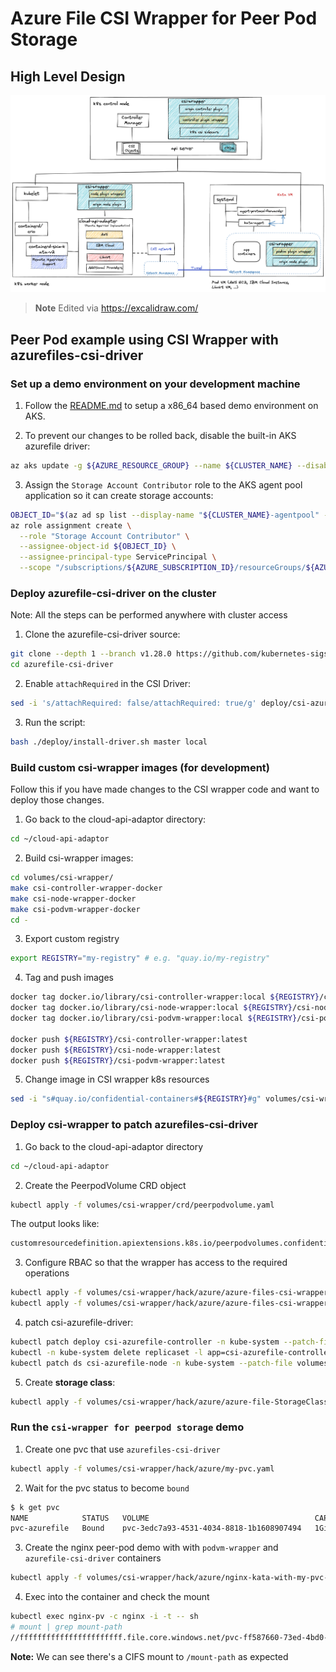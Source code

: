 # Azure File CSI Wrapper for Peer Pod Storage

## High Level Design

![design](../../images/csi-wrapper.png)

> **Note** Edited via https://excalidraw.com/

## Peer Pod example using CSI Wrapper with azurefiles-csi-driver

### Set up a demo environment on your development machine

1. Follow the [README.md](../../../../azure/README.md) to setup a x86_64 based demo environment on AKS.

2. To prevent our changes to be rolled back, disable the built-in AKS azurefile driver:
```bash
az aks update -g ${AZURE_RESOURCE_GROUP} --name ${CLUSTER_NAME} --disable-file-driver
```

3. Assign the `Storage Account Contributor` role to the AKS agent pool application so it can create storage accounts:

```bash
OBJECT_ID="$(az ad sp list --display-name "${CLUSTER_NAME}-agentpool" --query '[].id' --output tsv)"
az role assignment create \
  --role "Storage Account Contributor" \
  --assignee-object-id ${OBJECT_ID} \
  --assignee-principal-type ServicePrincipal \
  --scope "/subscriptions/${AZURE_SUBSCRIPTION_ID}/resourceGroups/${AZURE_RESOURCE_GROUP}-aks"
```

### Deploy azurefile-csi-driver on the cluster
Note: All the steps can be performed anywhere with cluster access

1. Clone the azurefile-csi-driver source:
```bash
git clone --depth 1 --branch v1.28.0 https://github.com/kubernetes-sigs/azurefile-csi-driver
cd azurefile-csi-driver
```

2. Enable `attachRequired` in the CSI Driver:
```bash
sed -i 's/attachRequired: false/attachRequired: true/g' deploy/csi-azurefile-driver.yaml
```

3. Run the script:
```bash
bash ./deploy/install-driver.sh master local
```

### Build custom csi-wrapper images (for development)
Follow this if you have made changes to the CSI wrapper code and want to deploy those changes.

1. Go back to the cloud-api-adaptor directory:
```bash
cd ~/cloud-api-adaptor
```

2. Build csi-wrapper images:
```bash
cd volumes/csi-wrapper/
make csi-controller-wrapper-docker
make csi-node-wrapper-docker
make csi-podvm-wrapper-docker
cd -
```

3. Export custom registry

```bash
export REGISTRY="my-registry" # e.g. "quay.io/my-registry"
```

4. Tag and push images
```bash
docker tag docker.io/library/csi-controller-wrapper:local ${REGISTRY}/csi-controller-wrapper:latest
docker tag docker.io/library/csi-node-wrapper:local ${REGISTRY}/csi-node-wrapper:latest
docker tag docker.io/library/csi-podvm-wrapper:local ${REGISTRY}/csi-podvm-wrapper:latest

docker push ${REGISTRY}/csi-controller-wrapper:latest
docker push ${REGISTRY}/csi-node-wrapper:latest
docker push ${REGISTRY}/csi-podvm-wrapper:latest
```

5. Change image in CSI wrapper k8s resources
```bash
sed -i "s#quay.io/confidential-containers#${REGISTRY}#g" volumes/csi-wrapper/hack/azure/*.yaml
```

### Deploy csi-wrapper to patch azurefiles-csi-driver

1. Go back to the cloud-api-adaptor directory
```bash
cd ~/cloud-api-adaptor
```

2. Create the PeerpodVolume CRD object
```bash
kubectl apply -f volumes/csi-wrapper/crd/peerpodvolume.yaml
```

The output looks like:
```bash
customresourcedefinition.apiextensions.k8s.io/peerpodvolumes.confidentialcontainers.org created
```

3. Configure RBAC so that the wrapper has access to the required operations
```bash
kubectl apply -f volumes/csi-wrapper/hack/azure/azure-files-csi-wrapper-runner.yaml
kubectl apply -f volumes/csi-wrapper/hack/azure/azure-files-csi-wrapper-podvm.yaml
```

4. patch csi-azurefile-driver:
```bash
kubectl patch deploy csi-azurefile-controller -n kube-system --patch-file volumes/csi-wrapper/hack/azure/patch-controller.yaml
kubectl -n kube-system delete replicaset -l app=csi-azurefile-controller
kubectl patch ds csi-azurefile-node -n kube-system --patch-file volumes/csi-wrapper/hack/azure/patch-node.yaml
```

5. Create **storage class**:
```bash
kubectl apply -f volumes/csi-wrapper/hack/azure/azure-file-StorageClass-for-peerpod.yaml
```

### Run the `csi-wrapper for peerpod storage` demo

1. Create one pvc that use `azurefiles-csi-driver`
```bash
kubectl apply -f volumes/csi-wrapper/hack/azure/my-pvc.yaml
```

2. Wait for the pvc status to become `bound`
```bash
$ k get pvc
NAME            STATUS   VOLUME                                     CAPACITY   ACCESS MODES   STORAGECLASS         AGE
pvc-azurefile   Bound    pvc-3edc7a93-4531-4034-8818-1b1608907494   1Gi        RWO            azure-file-storage   3m11s
```

3. Create the nginx peer-pod demo with with `podvm-wrapper` and `azurefile-csi-driver` containers
```bash
kubectl apply -f volumes/csi-wrapper/hack/azure/nginx-kata-with-my-pvc-and-csi-wrapper.yaml
```

4. Exec into the container and check the mount

```bash
kubectl exec nginx-pv -c nginx -i -t -- sh
# mount | grep mount-path
//fffffffffffffffffffffff.file.core.windows.net/pvc-ff587660-73ed-4bd0-8850-285be480f490 on /mount-path type cifs (rw,relatime,vers=3.1.1,cache=strict,username=fffffffffffffffffffffff,uid=0,noforceuid,gid=0,noforcegid,addr=x.x.x.x,file_mode=0777,dir_mode=0777,soft,persistenthandles,nounix,serverino,mapposix,mfsymlinks,rsize=1048576,wsize=1048576,bsize=1048576,echo_interval=60,actimeo=30,closetimeo=1)
```

**Note:** We can see there's a CIFS mount to `/mount-path` as expected
